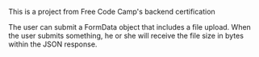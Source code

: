 This is a project from Free Code Camp's backend certification

The user can submit a FormData object that includes a file upload. When the user submits something, he or she will receive the file size in bytes within the JSON response.